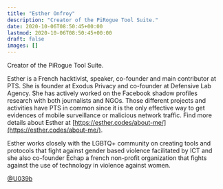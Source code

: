 ```yaml
---
title: "Esther Onfroy"
description: "Creator of the PiRogue Tool Suite."
date: 2020-10-06T08:50:45+00:00
lastmod: 2020-10-06T08:50:45+00:00
draft: false
images: []
---
```


Creator of the PiRogue Tool Suite.

Esther is a French hacktivist, speaker, co-founder and main contributor at PTS. She is founder at Exodus Privacy and co-founder at Defensive Lab Agency. She has actively worked on the Facebook shadow profiles research with both journalists and NGOs. Those different projects and activities have PTS in common since it is the only effective way to get evidences of mobile surveillance or malicious network traffic. Find more details about Esther at [https://esther.codes/about-me/](https://esther.codes/about-me/).

Esther works closely with the LGBTQ+ community on creating tools and protocols that fight against gender based violence facilitated by ICT and she also co-founder Echap a french non-profit organization that fights against the use of technology in violence against women.

[@U039b](https://twitter.com/U039b)
